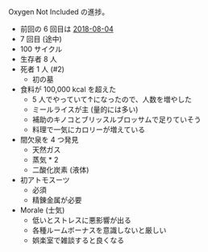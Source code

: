 Oxygen Not Included の進捗。

- 前回の 6 回目は [2018-08-04][]
- 7 回目 (途中)
- 100 サイクル
- 生存者 8 人
- 死者 1 人 (#2)
  - 初の墓
- 食料が 100,000 kcal を超えた
  - 5 人でやっていて↑になったので、人数を増やした
  - ミールライスが主 (量的には多い)
  - 補助のキノコとブリッスルブロッサムで足りていそう
  - 料理で一気にカロリーが増えている
- 間欠泉を 4 つ発見
  - 天然ガス
  - 蒸気 * 2
  - 二酸化炭素 (液体)
- 初アトモスーツ
  - 必須
  - 精錬金属が必要
- Morale (士気)
  - 低いとストレスに悪影響が出る
  - 各種ルームボーナスを意識しないと厳しい
  - 娯楽室で雑談すると良くなる

[2018-08-04]: https://blog.bouzuya.net/2018/08/04/
